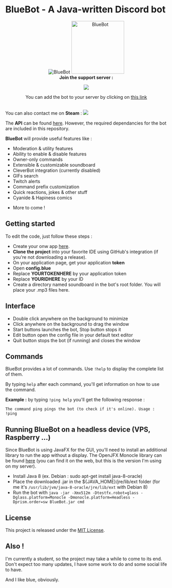 # BlueBot - A Java-written Discord bot

<p align="center" >
  <img src="http://i.imgur.com/6ivzOgT.png" alt="BlueBot"/>
  <img height="164" src="https://i.imgur.com/IbZUkkh.png" alt="BlueBot"/><br>
   <b>Join the support server :</b>
</p>

<p align=center>
  <a  href="https://discord.gg/rSekkJv">
    <img src="https://discordapp.com/api/guilds/268853008455041025/widget.png?style=banner2">
  </a><br>
</p>
<p align=center>
You can add the bot to your server by clicking on
<a href="https://discordapp.com/oauth2/authorize?client_id=268420199370194944&scope=bot&permissions=-1">this link</a><br><br>
</p>


You can also contact me on **Steam** : [<img src="https://img.shields.io/badge/Steam-Blue-blue.svg">](http://steamcommunity.com/profiles/76561198206490817)

The **API** can be found [here](https://github.com/DV8FromTheWorld/JDA).
However, the required dependancies for the bot are included in this repository.

**BlueBot** will provide useful features like :
* Moderation & utility features
* Ability to enable & disable features
* Owner-only commands
* Extensible & customizable soundboard
* CleverBot integration (currently disabled)
* GIFs search
* Twitch alerts
* Command prefix customization
* Quick reactions, jokes & other stuff
* Cyanide & Hapiness comics
<!--* Custom memes (soon)-->
* More to come !

## Getting started

<!--If you want a .exe (or something like that), go [here](https://github.com/thibautbessone/DiscordBlueBotReleases) and download the latest version for all the features. Simple instructions are provided in order to make the bot to work.-->

To edit the code, just follow these steps : 
* Create your onw app [here](https://discordapp.com/login?redirect_to=/developers/applications/me).
* **Clone the project** into your favorite IDE using GitHub's integration (if you're not downloading a release). 
* On your application page, get your application **token**
* Open **config.blue**
* Replace **YOURTOKENHERE** by your application token
* Replace **YOURIDHERE** by your ID
* Create a directory named soundboard in the bot's root folder. You will place your .mp3 files here.


## Interface

* Double click anywhere on the background to minimize
* Click anywhere on the background to drag the window
* Start buttons launches the bot, Stop button stops it
* Edit button open the config file in your default text editor
* Quit button stops the bot (if running) and closes the window

## Commands

BlueBot provides a lot of commands. Use ```!help``` to display the complete list of them.

By typing ```help``` after each command, you'll get information on how to use the command. 

**Example :** by typing ```!ping help``` you'll get the following response : 
```
The command ping pings the bot (to check if it's online). Usage : !ping
```

## Running BlueBot on a headless device (VPS, Raspberry ...)

Since BlueBot is using JavaFX for the GUI, you'll need to install an additional library to run the app without a display.
The OpenJFX Monocle library can be found [here](https://drive.google.com/uc?id=1U4LGDiNYRvnKDvBPiCt65VKlChBtxQsJ&export=download) (you can find it on the web, but this is the version I'm using on my server).
* Install Java 8 (ex. Debian : sudo apt-get install java-8-oracle)
* Place the downloaded .jar in the ${JAVA_HOME}/jre/lib/ext folder (for me it's ```/usr/lib/jvm/java-8-oracle/jre/lib/ext``` with Debian 8)
* Run the bot with ```java -jar -Xmx512m -Dtestfx.robot=glass -Dglass.platform=Monocle -Dmonocle.platform=Headless -Dprism.order=sw BlueBot.jar cmd```

## License

This project is released under the [MIT License](https://github.com/thibautbessone/DiscordBlueBot/blob/master/LICENSE).

## Also !

I'm currently a student, so the project may take a while to come to its end. Don't expect too many updates, I have some work to do and some social life to have.


And I like blue, obviously.